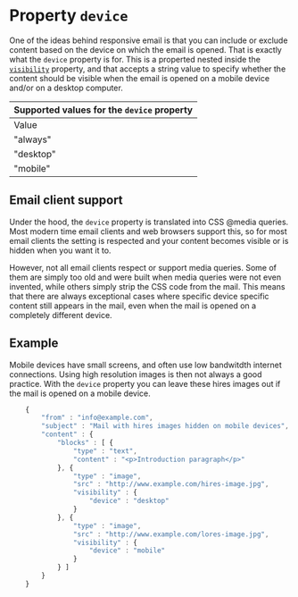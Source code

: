 # Property `device`

One of the ideas behind responsive email is that you can include or exclude 
content based on the device on which the email is opened. That is exactly
what the `device` property is for. This is a properted nested inside the
[`visibility`](/copernica-docs:ResponsiveEmail/json/property-visibility) property, and
that accepts a string value to specify whether the content should be
visible when the email is opened on a mobile device and/or on a desktop computer.


| Supported values for the `device` property |
| --- |
| Value |  | Desc. |
| "always" | _default_ | The block is always visible, on all possible screen sizes. |
| "desktop" |  | The block is only visible on big, desktop like, screen sizes. |
| "mobile" |  | The block is only visible on small, mobile like, screen sizes. |


## Email client support

Under the hood, the `device` property is translated into CSS @media queries.
Most modern time email clients and web browsers support this, so for most
email clients the setting is respected and your content becomes visible
or is hidden when you want it to.

However, not all email clients respect or support media queries. Some of
them are simply too old and were built when media queries were not even
invented, while others simply strip the CSS code from the mail. This means
that there are always exceptional cases where specific device specific
content still appears in the mail, even when the mail is opened on a
completely different device.


## Example

Mobile devices have small screens, and often use low bandwitdth internet 
connections. Using high resolution images is then not always a good
practice. With the `device` property you can leave these hires images
out if the mail is opened on a mobile device.


````javascript
    {
        "from" : "info@example.com",
        "subject" : "Mail with hires images hidden on mobile devices",
        "content" : {
            "blocks" : [ {
                "type" : "text",
                "content" : "<p>Introduction paragraph</p>"
            }, {
                "type" : "image",
                "src" : "http://www.example.com/hires-image.jpg",
                "visibility" : {
                    "device" : "desktop"
                }
            }, {
                "type" : "image",
                "src" : "http://www.example.com/lores-image.jpg",
                "visibility" : {
                    "device" : "mobile"
                }
            } ]
        }
    }
````
